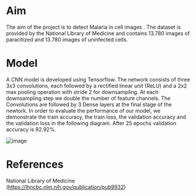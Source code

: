 # Aim 
The aim of the project is to detect Malaria in cell images . The dataset is provided by the National Library of Medicine and contains 13.780 images of paracitized and 13.780 images 
of uninfected cells.


# Model 
A CNN model is developed using Tensorflow. The network consists of three 3x3 convolutions, each followed by a rectified linear unit (ReLU) and a 2x2 max pooling operation with 
stride 2 for downsampling. At each downsampling step we double the number of feature channels. The Convolutions are followed by 3 Dense layers at the final stage of the newtork. In order to evaluate the performance of our model, we demonstrate the train accuracy, the train loss,
the validation accuracy and the validation loss in the following diagram. After 25 epochs validation accuracy is 92.92%.


![image](https://user-images.githubusercontent.com/43147324/88307797-029be580-cd15-11ea-8fa3-42168d884612.png)




# References
 National Library of Medicine
 (https://lhncbc.nlm.nih.gov/publication/pub9932)
